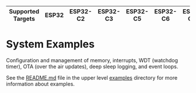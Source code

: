 | Supported Targets | ESP32 | ESP32-C2 | ESP32-C3 | ESP32-C5 | ESP32-C6 | ESP32-C61 | ESP32-H2 | ESP32-H21 | ESP32-H4 | ESP32-P4 | ESP32-S2 | ESP32-S3 |
| ----------------- | ----- | -------- | -------- | -------- | -------- | --------- | -------- | --------- | -------- | -------- | -------- | -------- |

# System Examples

Configuration and management of memory, interrupts, WDT (watchdog timer), OTA (over the air updates), deep sleep logging, and event loops.

See the [README.md](../README.md) file in the upper level [examples](../) directory for more information about examples.
